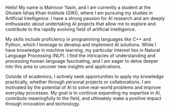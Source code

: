 

Hello! My name is Mahnoor Yasin, and I am currently a student at the Ghulam Ishaq Khan Institute (GIKI), where I am pursuing my studies in Artificial Intelligence. I have a strong passion for AI research and am deeply enthusiastic about undertaking AI projects that allow me to explore and contribute to the rapidly evolving field of artificial intelligence.

My skills include proficiency in programming languages like C++ and Python, which I leverage to develop and implement AI solutions. While I have knowledge in machine learning, my particular interest lies in Natural Language Processing (NLP). I find the intricacies of understanding and processing human language fascinating, and I am eager to delve deeper into this area to uncover new insights and applications.

Outside of academics, I actively seek opportunities to apply my knowledge practically, whether through personal projects or collaborations. I am motivated by the potential of AI to solve real-world problems and improve everyday processes. My goal is to continue expanding my expertise in AI, contribute meaningfully to the field, and ultimately make a positive impact through innovation and technology.

